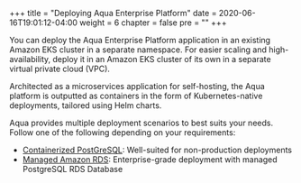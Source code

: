 +++
title = "Deploying Aqua Enterprise Platform"
date = 2020-06-16T19:01:12-04:00
weight = 6
chapter = false
pre = "<b></b>"
+++

You can deploy the Aqua Enterprise Platform application in an existing Amazon EKS cluster in a separate namespace. For easier scaling and high-availability, deploy it in an Amazon EKS cluster of its own in a separate virtual private cloud (VPC).

Architected as a microservices application for self-hosting, the Aqua platform is outputted as containers in the form of Kubernetes-native deployments, tailored using Helm charts.

Aqua provides multiple deployment scenarios to best suits your needs. Follow one of the following depending on your requirements:

* [Containerized PostGreSQL](deploy_internal_aqua): Well-suited for non-production deployments
* [Managed Amazon RDS](deploy_rds_aqua): Enterprise-grade deployment with managed PostgreSQL RDS Database